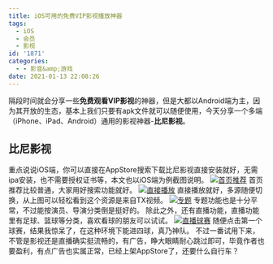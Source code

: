 ```yaml
---
title: iOS可用的免费VIP影视播放神器
tags:
  - iOS
  - 会员
  - 影视
id: '1871'
categories:
  - - 影音&amp;游戏
date: 2021-01-13 22:08:26
---
```


隔段时间就会分享一些**免费观看VIP影视**的神器，但是大都以Android端为主，因为其开放的生态，基本上我们只要有apk文件就可以随便使用，今天分享一个多端（iPhone、iPad、Android）通用的影视神器-**比尼影视**。

## 比尼影视

重点说说iOS端，你可以直接在AppStore搜索下载比尼影视直接安装就好，无需ipa安装，也不需要授权证书等，本文也以iOS端为例截图说明。 [![首页推荐](https://images.jubuzz.com/PicGo/48c22e8f909d21b73c50ca0239078ead-1dd0f7.jpg)](https://images.jubuzz.com/PicGo/48c22e8f909d21b73c50ca0239078ead-1dd0f7.jpg) 首页推荐比较普通，大家用好搜索功能就好。 [![直接播放](https://images.jubuzz.com/PicGo/a9af0f59510334c39ff92d6fdc96ba21-0ac349.jpg)](https://images.jubuzz.com/PicGo/a9af0f59510334c39ff92d6fdc96ba21-0ac349.jpg) 直接播放就好，多源随便切换，从上图可以轻松看到这个资源是来自TX视频。 [![专题](https://images.jubuzz.com/PicGo/8ada639cd846a860ef0f673a1ad88db7-e59454.jpg)](https://images.jubuzz.com/PicGo/8ada639cd846a860ef0f673a1ad88db7-e59454.jpg) 专题功能也是十分平常，不过能按演员、导演分类倒是挺好的。 除此之外，还有直播功能，直播功能里有足球、篮球等分类，喜欢看球的朋友可以试试。 [![直播球赛](https://images.jubuzz.com/PicGo/9b7f41948a13c5a5f9a6915427bd858c-077d5e.jpg)](https://images.jubuzz.com/PicGo/9b7f41948a13c5a5f9a6915427bd858c-077d5e.jpg) 随便点击第一个球赛，结果我惊呆了，在这种环境下能进四球，真乃神队。 不过一番试用下来，不管是影视还是直播确实挺流畅的，有广告，睁大眼睛耐心跳过即可，毕竟作者也要盈利，有点广告也实属正常，已经上架AppStore了，还要什么自行车？